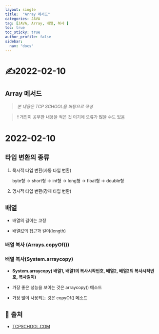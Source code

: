 ```yaml
---
layout: single
title:  "Array 메서드"
categories: JAVA
tag: [JAVA, Array, 배열, 복사 ]
toc: true
toc_sticky: true
author_profile: false
sidebar:
  nav: "docs"
---
```


# ✍2022-02-10

## Array 메서드

<!--Quote-->
> *본 내용은 TCP SCHOOL을 바탕으로 작성*

> ❗ 개인이 공부한 내용을 적은 것 이기에 오류가 많을 수도 있음


# 2022-02-10

## 타입 변환의 종류

1. 묵시적 타입 변환(자동 타입 변환)

    byte형 → short형 → int형 → long형 → float형 → double형

2. 명시적 타입 변환(강제 타입 변환)

## 배열

- 배열의 길이는 고정

<script src="https://gist.github.com/kimyeong96/161184998769dab44078c05c0f4d39d5.js"></script>

- 배열값의 접근과 길이(length)

<script src="https://gist.github.com/kimyeong96/eaa49d130ec2bee9a265c2a1a929de9b.js"></script>

### 배열 복사 (Arrays.copyOf())

<script src="https://gist.github.com/kimyeong96/b4d61568397c46a6a9f052ab0a4f4378.js"></script>

### 배열 복사(System.arraycopy)

<script src="https://gist.github.com/kimyeong96/c7131ad74f737428b6ef57125d8cef83.js"></script>

- **System.arraycopy( 배열1, 배열1의 복사시작번호, 배열2, 배열2의 복사시작번호, 복사길이)**

- 가장 좋은 성능을 보이는 것은 arraycopy() 메소드
- 가장 많이 사용되는 것은 copyOf() 메소드


## 📑 출처

 - [TCPSCHOOL.COM](http://www.tcpschool.com/java/intro)